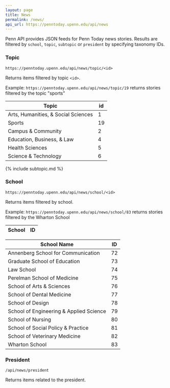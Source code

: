 ```yaml
---
layout: page
title: News
permalink: /news/
api_url: https://penntoday.upenn.edu/api/news
---
```


Penn API provides JSON feeds for Penn Today news stories. Results are filtered by `school`, `topic`, `subtopic` or `president` by specifying taxonomy IDs.

### Topic

`https://penntoday.upenn.edu/api/news/topic/<id>`  

Returns items filtered by topic `<id>`.

Example: `https://penntoday.upenn.edu/api/news/topic/19` returns stories filtered by the topic "sports"


| Topic                               | id  |
|-------------------------------------|-----|
| Arts, Humanities, & Social Sciences |   1 |
| Sports                              |  19 |
| Campus & Community                  |   2 |
| Education, Business, & Law          |   4 |
| Health Sciences                     |   5 |
| Science & Technology                |   6 |


{% include subtopic.md %}

### School

`https://penntoday.upenn.edu/api/news/school/<id>`   

Returns items filtered by school.

Example: `https://penntoday.upenn.edu/api/news/school/83` returns stories filtered by the Wharton School

<div class="table-wrapper schools">
<table>
  <thead>
    <tr>
      <th>School</th>
      <th>ID</th>
    </tr>
  </thead>
  <tbody>
  </tbody>
  </table>
</div>

<script>
(function($) {
  url = 'https://penntoday.upenn.edu/api/taxonomy/schools/all';
  $.get(url, function(data) {
      //populate the table with subtopic data
      items = '';
      $.each(data, function(i, item) {
        name = "<td>" + item.name + "</td>";
        tid  = "<td>" + item.tid + "</td>";
        items += "<tr>" + name + tid + "</tr>";
      });
      $(".schools tbody").append(items);
  });
})(jQuery);
</script>

| School Name                             | ID  |
|-----------------------------------------|-----|
| Annenberg School for Communication      |  72 |
| Graduate School of Education            |  73 |
| Law School                              |  74 |
| Perelman School of Medicine             |  75 |
| School of Arts & Sciences               |  76 |
| School of Dental Medicine               |  77 |
| School of Design                        |  78 |
| School of Engineering & Applied Science |  79 |
| School of Nursing                       |  80 |
| School of Social Policy & Practice      |  81 |
| School of Veterinary Medicine           |  82 |
| Wharton School                          |  83 |


### President

`/api/news/president`  
  
Returns items related to the president.

